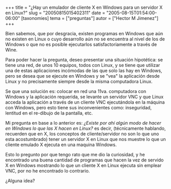 +++
title = "¿Hay un emulador de cliente X en Windows para un servidor X en Linux?"
slug = "20050815015402311"
date = "2005-08-15T01:54:00-06:00"
[taxonomies]
tema = ["preguntas"]
autor = ["Hector M Jimenez"]
+++

Bien sabemos, que por desgracia, existen programas en Windows que aún no existen
en Linux o cuyo desarrollo aún no se encuentra al nivel de los de Windows o que
no es posible ejecutarlos satisfactoriamente a través de Wine.

Para poder hacer la pregunta, deseo presentar una situación hipotética: se tiene
una red, de unos 10 equipos, todos con Linux, y se tiene que utilizar una de
estas aplicaciones incómodas de las que solo las hay en Windows, pero se desea
que se ejecute en Windows y se "vea" la aplicación desde Linux y no precisamente
siempre desde la misma computadora Linux.

<!-- more -->

Se que una solución es: colocar en red una 11va. computadora con Windows y la
aplicación requerida, se levante un servidor VNC y que Linux acceda la
aplicación a través de un cliente VNC ejecutándola en la máquina con Windows,
pero esto tiene sus inconvenientes como: inseguridad, lentitud en el re-dibujo
de la pantalla, etc.

Mi pregunta en base a lo anterior es: *¿Existe por ahí algún modo de hacer en
Windows lo que las X hacen en Linux?* es decir, (técnicamente hablando,
recuerden que en X, los conceptos de cliente/servidor no son lo que uno esta
acostumbrado) tener un servidor X en Linux que nos muestre lo que un cliente
emulado X ejecuta en una maquina Windows.

Esto lo pregunto por que tengo rato que me dio la curiosidad, y he encontrado
una buena cantidad de programas que hacen la vez de servido X en Windows
mostrando lo que un cliente X en Linux ejecuta sin emplear VNC, por no he
encontrado lo contrario.

¿Alguna idea?
